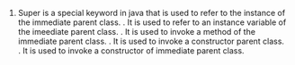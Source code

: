 1. Super is a special keyword in java that is used to refer to the instance of the immediate parent class.
    . It is used to refer to an instance variable of the imeediate parent class.
    . It is used to invoke a method of the immediate parent class.
    . It is used to invoke a constructor parent class.
    . It is used to invoke a constructor of immediate parent class.